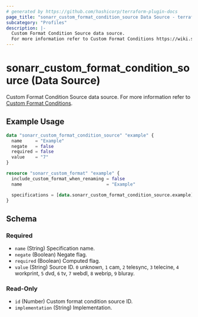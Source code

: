 ```yaml
---
# generated by https://github.com/hashicorp/terraform-plugin-docs
page_title: "sonarr_custom_format_condition_source Data Source - terraform-provider-sonarr"
subcategory: "Profiles"
description: |-
  Custom Format Condition Source data source.
  For more information refer to Custom Format Conditions https://wiki.servarr.com/sonarr/settings#conditions.
---
```


# sonarr_custom_format_condition_source (Data Source)

<!-- subcategory:Profiles -->
 Custom Format Condition Source data source.
For more information refer to [Custom Format Conditions](https://wiki.servarr.com/sonarr/settings#conditions).

## Example Usage

```terraform
data "sonarr_custom_format_condition_source" "example" {
  name     = "Example"
  negate   = false
  required = false
  value    = "7"
}

resource "sonarr_custom_format" "example" {
  include_custom_format_when_renaming = false
  name                                = "Example"

  specifications = [data.sonarr_custom_format_condition_source.example]
}
```

<!-- schema generated by tfplugindocs -->
## Schema

### Required

- `name` (String) Specification name.
- `negate` (Boolean) Negate flag.
- `required` (Boolean) Computed flag.
- `value` (String) Source ID. `0` unknown, `1` cam, `2` telesync, `3` telecine, `4` workprint, `5` dvd, `6` tv, `7` webdl, `8` webrip, `9` bluray.

### Read-Only

- `id` (Number) Custom format condition source ID.
- `implementation` (String) Implementation.
